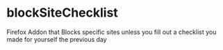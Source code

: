 # blockSiteChecklist
Firefox Addon that Blocks specific sites unless you fill out a checklist you made for yourself the previous day

